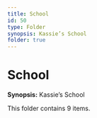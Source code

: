 ```yaml
---
title: School
id: 50
type: Folder
synopsis: Kassie’s School
folder: true
---
```


# School

**Synopsis:** Kassie’s School

This folder contains 9 items.
